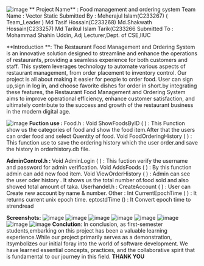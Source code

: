 ![image](https://github.com/Shakwath/Food-management-and-ordering-system/assets/153709386/c6ec564c-ced1-44cb-a16e-16f6713e563f)
          **   Project Name** :  Food management and ordering system
              Team Name     :  Vector Static
              Submitted By  :
                                Meherajul Islam(C233267) ( Team_Leader )
                                Md Tasif Hossain(C233268)
                                Md.Shakwath Hossain(C233257)
                                Md Tarikul Islam Tarik(C233266
              Submitted To  :  
                                Mohammad Shahin Uddin,  Adj Lecturer,Dept. of CSE,IIUC
                                
 **Introduction **: The Restaurant Food Management and Ordering System is an innovative solution designed to streamline and enhance the operations of restaurants, providing a seamless experience for both customers and staff. This system leverages technology to automate various aspects of restaurant management, from order placement to inventory control. Our project is all about making it easier for people to order food. User can sign up,sign in log in, and choose favorite dishes for order in short.by integrating these features, the Restaurant Food Management and Ordering System aims to improve operational efficiency, enhance customer satisfaction, and ultimately contribute to the success and growth of the restaurant business in the modern digital age.
 
 ![image](https://github.com/Shakwath/Food-management-and-ordering-system/assets/153709386/2739216c-428a-4a88-8fd1-c85152904dda)
**Fuction use :**
Food.h : Void ShowFoodsByID ( ) : This Function show us the categories of food and show the food item.After that the users can order food and select Quentity of food. Void FoodOrderingHistory ( ) : This function use to save the ordering history which the user order.and save the history in orderhistory.db file.

**AdminControl.h :** Void AdminLogin ( ) : This fuction verify the username and password for admin verification. Void AddsFoods ( ) : By this function admin can add new food item. Void ViewOrderHistory ( ) : Admin can see the user oder history . It shows us the total number of.food sold and also showed total amount of taka. Userhandel.h : CreateAccount ( ) : User can Create new account by name & number. Other : Int CurrentEpochTime ( ) : It returns current unix epoch time. eptostdTime () : It Convert epoch time to strendread

**Screenshots:**
![image](https://github.com/Shakwath/Food-management-and-ordering-system/assets/153709386/62a7f223-f38b-488b-bfb0-2e0466180afd)
![image](https://github.com/Shakwath/Food-management-and-ordering-system/assets/153709386/281e8660-abb2-4b2d-b7db-cd72143eaa25)
![image](https://github.com/Shakwath/Food-management-and-ordering-system/assets/153709386/c1eb0d9c-3170-440c-b2c5-12d215a3d7f6)
![image](https://github.com/Shakwath/Food-management-and-ordering-system/assets/153709386/e91460e0-d859-47bf-9afb-d38adc7db9cd)
![image](https://github.com/Shakwath/Food-management-and-ordering-system/assets/153709386/0cd92511-4b79-46b6-bfd5-97a8b8e64f1b)
![image](https://github.com/Shakwath/Food-management-and-ordering-system/assets/153709386/4283a601-5538-428d-b627-6dde51197c22)
![image](https://github.com/Shakwath/Food-management-and-ordering-system/assets/153709386/c8d0b93d-1112-4d72-a1d7-b04c09e85669)
![image](https://github.com/Shakwath/Food-management-and-ordering-system/assets/153709386/05b03d5a-822d-48d3-b408-f8bc90b4ccff)
**Conclution**: In conclusion, as first-semester students,embarking on this project has been a valuable learning experience.While our project primarily serves as a demonstration, itsymbolizes our initial foray into the world of software development. We have learned essential concepts, practices, and the collaborative spirit that is fundamental to our journey in this field.
                                                    **THANK YOU**








